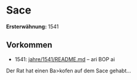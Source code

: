 # Sace

**Ersterwähnung:** 1541

## Vorkommen
- 1541: [jahre/1541/README.md](../jahre/1541/README.md) – ari BOP ai

Der Rat hat einen Ba>kofen auf dem Sace gehabt...
